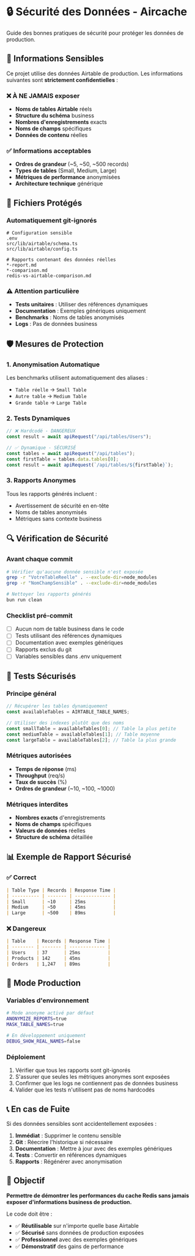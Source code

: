 # 🔒 Sécurité des Données - Aircache

Guide des bonnes pratiques de sécurité pour protéger les données de production.

## 🚨 Informations Sensibles

Ce projet utilise des données Airtable de production. Les informations suivantes sont **strictement confidentielles** :

### ❌ À NE JAMAIS exposer

- **Noms de tables Airtable** réels
- **Structure du schéma** business
- **Nombres d'enregistrements** exacts
- **Noms de champs** spécifiques
- **Données de contenu** réelles

### ✅ Informations acceptables

- **Ordres de grandeur** (~5, ~50, ~500 records)
- **Types de tables** (Small, Medium, Large)
- **Métriques de performance** anonymisées
- **Architecture technique** générique

## 📁 Fichiers Protégés

### Automatiquement git-ignorés

```
# Configuration sensible
.env
src/lib/airtable/schema.ts
src/lib/airtable/config.ts

# Rapports contenant des données réelles
*-report.md
*-comparison.md
redis-vs-airtable-comparison.md
```

### ⚠️ Attention particulière

- **Tests unitaires** : Utiliser des références dynamiques
- **Documentation** : Exemples génériques uniquement
- **Benchmarks** : Noms de tables anonymisés
- **Logs** : Pas de données business

## 🛡️ Mesures de Protection

### 1. Anonymisation Automatique

Les benchmarks utilisent automatiquement des aliases :

- `Table réelle` → `Small Table`
- `Autre table` → `Medium Table`
- `Grande table` → `Large Table`

### 2. Tests Dynamiques

```typescript
// ❌ Hardcodé - DANGEREUX
const result = await apiRequest("/api/tables/Users");

// ✅ Dynamique - SÉCURISÉ
const tables = await apiRequest("/api/tables");
const firstTable = tables.data.tables[0];
const result = await apiRequest(`/api/tables/${firstTable}`);
```

### 3. Rapports Anonymes

Tous les rapports générés incluent :

- Avertissement de sécurité en en-tête
- Noms de tables anonymisés
- Métriques sans contexte business

## 🔍 Vérification de Sécurité

### Avant chaque commit

```bash
# Vérifier qu'aucune donnée sensible n'est exposée
grep -r "VotreTableReelle" . --exclude-dir=node_modules
grep -r "NomChampSensible" . --exclude-dir=node_modules

# Nettoyer les rapports générés
bun run clean
```

### Checklist pré-commit

- [ ] Aucun nom de table business dans le code
- [ ] Tests utilisant des références dynamiques
- [ ] Documentation avec exemples génériques
- [ ] Rapports exclus du git
- [ ] Variables sensibles dans .env uniquement

## 🧪 Tests Sécurisés

### Principe général

```typescript
// Récupérer les tables dynamiquement
const availableTables = AIRTABLE_TABLE_NAMES;

// Utiliser des indexes plutôt que des noms
const smallTable = availableTables[0]; // Table la plus petite
const mediumTable = availableTables[1]; // Table moyenne
const largeTable = availableTables[2]; // Table la plus grande
```

### Métriques autorisées

- **Temps de réponse** (ms)
- **Throughput** (req/s)
- **Taux de succès** (%)
- **Ordres de grandeur** (~10, ~100, ~1000)

### Métriques interdites

- **Nombres exacts** d'enregistrements
- **Noms de champs** spécifiques
- **Valeurs de données** réelles
- **Structure de schéma** détaillée

## 📊 Exemple de Rapport Sécurisé

### ✅ Correct

```markdown
| Table Type | Records | Response Time |
| ---------- | ------- | ------------- |
| Small      | ~10     | 25ms          |
| Medium     | ~50     | 45ms          |
| Large      | ~500    | 89ms          |
```

### ❌ Dangereux

```markdown
| Table    | Records | Response Time |
| -------- | ------- | ------------- |
| Users    | 37      | 25ms          |
| Products | 142     | 45ms          |
| Orders   | 1,247   | 89ms          |
```

## 🚀 Mode Production

### Variables d'environnement

```bash
# Mode anonyme activé par défaut
ANONYMIZE_REPORTS=true
MASK_TABLE_NAMES=true

# En développement uniquement
DEBUG_SHOW_REAL_NAMES=false
```

### Déploiement

1. Vérifier que tous les rapports sont git-ignorés
2. S'assurer que seules les métriques anonymes sont exposées
3. Confirmer que les logs ne contiennent pas de données business
4. Valider que les tests n'utilisent pas de noms hardcodés

## 📞 En cas de Fuite

Si des données sensibles sont accidentellement exposées :

1. **Immédiat** : Supprimer le contenu sensible
2. **Git** : Réecrire l'historique si nécessaire
3. **Documentation** : Mettre à jour avec des exemples génériques
4. **Tests** : Convertir en références dynamiques
5. **Rapports** : Régénérer avec anonymisation

## 🎯 Objectif

**Permettre de démontrer les performances du cache Redis sans jamais exposer d'informations business de production.**

Le code doit être :

- ✅ **Réutilisable** sur n'importe quelle base Airtable
- ✅ **Sécurisé** sans données de production exposées
- ✅ **Professionnel** avec des exemples génériques
- ✅ **Démonstratif** des gains de performance
